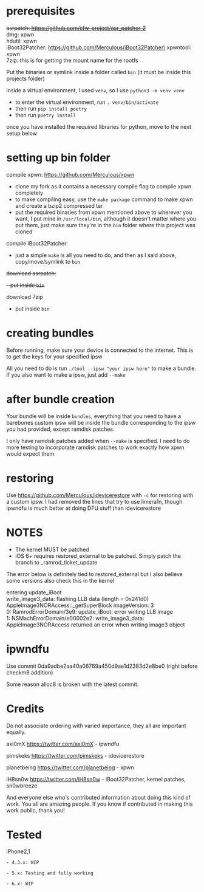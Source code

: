 # prerequisites

<s>asrpatch: https://github.com/cfw-project/asr_patcher-2</s>\
dmg: xpwn\
hdutil: xpwn\
iBoot32Patcher: https://github.com/Merculous/iBoot32Patcher\
xpwntool: xpwn\
7zip: this is for getting the mount name for the rootfs

Put the binaries or symlink inside a folder called `bin` (it must be inside this projects folder)

inside a virtual environment, I used `venv`, so I use `python3 -m venv venv`

- to enter the virtual environment, run `. venv/bin/activate`
- then run `pip install poetry`
- then run `poetry install`

once you have installed the required libraries for python, move to the next setup below

# setting up bin folder

compile xpwn: https://github.com/Merculous/xpwn

- clone my fork as it contains a necessary compile flag to complie xpwn completely
- to make compiling easy, use the `make package` command to make xpwn and create a bzip2 compressed tar
- put the required binaries from xpwn mentioned above to wherever you want, I put mine in `/usr/local/bin`, although it doesn't matter where you put them, just make sure they're in the `bin` folder where this project was cloned

compile iBoot32Patcher:

- just a simple `make` is all you need to do, and then as I said above, copy/move/symlink to `bin`

<s>download asrpatch:</s>

<s>- put inside `bin`</s>

download 7zip

- put inside `bin`

# creating bundles

Before running, make sure your device is connected to the internet.
This is to get the keys for your specified ipsw

All you need to do is run `./tool --ipsw "your ipsw here"` to make a
bundle. If you also want to make a ipsw, just add `--make`

# after bundle creation

Your bundle will be inside `bundles`, everything that you need to have a barebones custom ipsw will be inside the bundle corresponding to the ipsw you had provided, except ramdisk patches.

I only have ramdisk patches added when `--make` is specified. I need
to do more testing to incorporate ramdisk patches to work exactly how
xpwn would expect them

# restoring

Use https://github.com/Merculous/idevicerestore with `-c` for restoring with a custom ipsw. I had removed the lines that try to use limera1n, though ipwndfu is much better at doing DFU stuff than idevicerestore

# NOTES

- The kernel MUST be patched
- iOS 6+ requires restored_external to be patched. Simply patch the branch to _ramrod_ticket_update

The error below is definitely tied to restored_external but I also believe some versions also check this in the kernel

entering update_iBoot  
write_image3_data: flashing LLB data (length = 0x241d0)  
AppleImage3NORAccess::\_getSuperBlock imageVersion: 3  
0: RamrodErrorDomain/3e9: update_iBoot: error writing LLB image  
1: NSMachErrorDomain/e00002e2: write_image3_data: AppleImage3NORAccess returned an error when writing image3 object

# ipwndfu

Use commit 0da9adbe2aa40a06769a450d9ae1d2383d2e8be0 (right before checkm8 addition)

Some reason alloc8 is broken with the latest commit.

# Credits

Do not associate ordering with varied importance, they all are important equally.

axi0mX https://twitter.com/axi0mX - ipwndfu

pimskeks https://twitter.com/pimskeks - idevicerestore

planetbeing https://twitter.com/planetbeing - xpwn

iH8sn0w https://twitter.com/iH8sn0w - iBoot32Patcher, kernel patches, sn0wbreeze

And everyone else who's contributed information about doing this kind of work. You all
are amazing people. If you know if contributed in making this work public, thank you!

# Tested

iPhone2,1

    - 4.3.x: WIP

    - 5.x: Testing and fully working

    - 6.x: WIP
